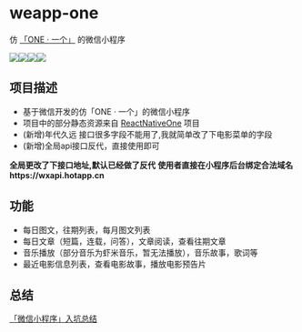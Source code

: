 # weapp-one

仿 [「ONE · 一个」](http://www.wandoujia.com/apps/one.hh.oneclient) 的微信小程序

![](http://7xqvel.com1.z0.glb.clouddn.com/ONE-index.gif?imageView2/2/w/320)![](http://7xqvel.com1.z0.glb.clouddn.com/ONE-reading.gif?imageView2/2/w/320)![](http://7xqvel.com1.z0.glb.clouddn.com/ONE-music.gif?imageView2/2/w/320)![](http://7xqvel.com1.z0.glb.clouddn.com/ONE-movie.gif?imageView2/2/w/320)

## 项目描述
- 基于微信开发的仿「ONE · 一个」的微信小程序
- 项目中的部分静态资源来自 [ReactNativeOne](https://github.com/lipeiwei-szu/ReactNativeOne) 项目
- (新增)年代久远 接口很多字段不能用了,我就简单改了下电影菜单的字段
- (新增)全局api接口反代，直接使用即可

**全局更改了下接口地址,默认已经做了反代**
**使用者直接在小程序后台绑定合法域名https://wxapi.hotapp.cn**

## 功能
- 每日图文，往期列表，每月图文列表
- 每日文章（短篇，连载，问答），文章阅读，查看往期文章
- 音乐播放（部分音乐为虾米音乐，暂无法播放），音乐故事，歌词等
- 最近电影信息列表，查看电影故事，播放电影预告片

## 总结
[「微信小程序」入坑总结](http://www.iyouhun.com/post-55.html/)
